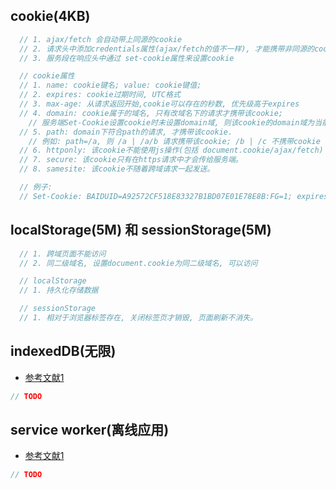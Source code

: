 ## cookie(4KB)
```js
  // 1. ajax/fetch 会自动带上同源的cookie
  // 2. 请求头中添加credentials属性(ajax/fetch的值不一样), 才能携带非同源的cookie
  // 3. 服务段在响应头中通过 set-cookie属性来设置cookie

  // cookie属性
  // 1. name: cookie键名; value: cookie键值;
  // 2. expires: cookie过期时间, UTC格式
  // 3. max-age: 从请求返回开始,cookie可以存在的秒数, 优先级高于expires
  // 4. domain: cookie属于的域名, 只有改域名下的请求才携带该cookie; 
    // 服务端Set-Cookie设置cookie时未设置domain域, 则该cookie的domain域为当前页面域名
  // 5. path: domain下符合path的请求, 才携带该cookie.
    // 例如: path=/a, 则 /a | /a/b 请求携带该cookie; /b | /c 不携带cookie 
  // 6. httponly: 该cookie不能使用js操作(包括 document.cookie/ajax/fetch)
  // 7. secure: 该cookie只有在https请求中才会传给服务端。
  // 8. samesite: 该cookie不随着跨域请求一起发送。

  // 例子:
  // Set-Cookie: BAIDUID=A92572CF518E83327B1BD07E01E78E8B:FG=1; expires=Thu, 13-May-21 01:50:29 GMT; max-age=31536000; path=/; domain=.baidu.com; version=1
```

## localStorage(5M) 和 sessionStorage(5M)
```js
  // 1. 跨域页面不能访问
  // 2. 同二级域名, 设置document.cookie为同二级域名, 可以访问

  // localStorage
  // 1. 持久化存储数据

  // sessionStorage
  // 1. 相对于浏览器标签存在, 关闭标签页才销毁, 页面刷新不消失。
```

## indexedDB(无限)
* [参考文献1](https://developer.mozilla.org/zh-CN/docs/Web/API/IndexedDB_API)
```js
// TODO
```

## service worker(离线应用)
* [参考文献1](https://developer.mozilla.org/zh-CN/docs/Web/API/Service_Worker_API/Using_Service_Workers)
```js
// TODO
```